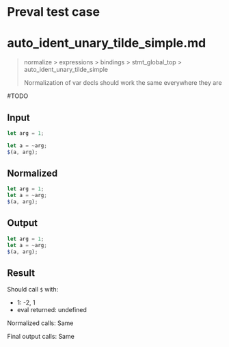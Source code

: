 # Preval test case

# auto_ident_unary_tilde_simple.md

> normalize > expressions > bindings > stmt_global_top > auto_ident_unary_tilde_simple
>
> Normalization of var decls should work the same everywhere they are

#TODO

## Input

`````js filename=intro
let arg = 1;

let a = ~arg;
$(a, arg);
`````

## Normalized

`````js filename=intro
let arg = 1;
let a = ~arg;
$(a, arg);
`````

## Output

`````js filename=intro
let arg = 1;
let a = ~arg;
$(a, arg);
`````

## Result

Should call `$` with:
 - 1: -2, 1
 - eval returned: undefined

Normalized calls: Same

Final output calls: Same
